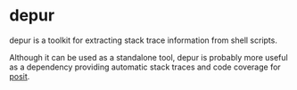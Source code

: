 depur
=====

depur is a toolkit for extracting stack trace information
from shell scripts. 

Although it can be used as a standalone tool, depur is probably
more useful as a dependency providing automatic stack traces
and code coverage for [posit](posit.md).